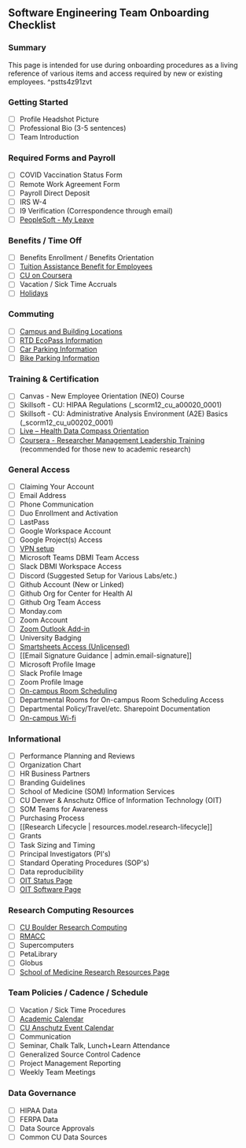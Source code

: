 ## Software Engineering Team Onboarding Checklist

### Summary

This page is intended for use during onboarding procedures as a living reference of various items and access required by new or existing employees. ^pstts4z91zvt

### Getting Started

- [ ] Profile Headshot Picture
- [ ] Professional Bio (3-5 sentences)
- [ ] Team Introduction

### Required Forms and Payroll

- [ ] COVID Vaccination Status Form
- [ ] Remote Work Agreement Form
- [ ] Payroll Direct Deposit
- [ ] IRS W-4
- [ ] I9 Verification (Correspondence through email)
- [ ] [PeopleSoft - My Leave](https://www.cu.edu/employee-services/payroll/self-service/my-leave)

### Benefits / Time Off

- [ ] Benefits Enrollment / Benefits Orientation
- [ ] [Tuition Assistance Benefit for Employees](https://www.cu.edu/employee-services/benefits-wellness/current-employee/tuition-assistance/tuition-assistance-benefit)
- [ ] [CU on Coursera](https://www.cu.edu/employee-services/professional-growth-training/learning/cu-coursera)
- [ ] Vacation / Sick Time Accruals
- [ ] [Holidays](https://www.cu.edu/employee-services/holidays)

### Commuting

- [ ] [Campus and Building Locations](https://www.cuanschutz.edu/about/cu-anschutz-map)
- [ ] [RTD EcoPass Information](https://www.cuanschutz.edu/offices/facilities-management/parking-transportation-maps/parking/rtd-eco-pass)
- [ ] [Car Parking Information](https://www.cuanschutz.edu/offices/facilities-management/parking-transportation-maps/parking/permit-parking)
- [ ] [Bike Parking Information](https://www.cuanschutz.edu/offices/facilities-management/parking-transportation-maps/parking/bikes-and-scooters)

### Training & Certification

- [ ] Canvas - New Employee Orientation (NEO) Course
- [ ] Skillsoft - CU: HIPAA Regulations (_scorm12_cu_a00020_0001)
- [ ] Skillsoft - CU: Administrative Analysis Environment (A2E) Basics (_scorm12_cu_u00202_0001)
- [ ] [Live – Health Data Compass Orientation](https://www.healthdatacompass.org/data-delivery-services/compass-orientation)
- [ ] [Coursera - Researcher Management Leadership Training](https://www.coursera.org/learn/researcher-management-leadership-training/) (recommended for those new to academic research)

### General Access

- [ ] Claiming Your Account
- [ ] Email Address
- [ ] Phone Communication
- [ ] Duo Enrollment and Activation
- [ ] LastPass
- [ ] Google Workspace Account
- [ ] Google Project(s) Access
- [ ] [VPN setup](https://www.ucdenver.edu/offices/office-of-information-technology/software/how-do-i-use/vpn-and-remote-access)
- [ ] Microsoft Teams DBMI Team Access
- [ ] Slack DBMI Workspace Access
- [ ] Discord (Suggested Setup for Various Labs/etc.)
- [ ] Github Account (New or Linked)
- [ ] Github Org for Center for Health AI
- [ ] Github Org Team Access
- [ ] Monday.com
- [ ] Zoom Account
- [ ] [Zoom Outlook Add-in](https://support.zoom.us/hc/en-us/articles/115005223126-Installing-the-Zoom-for-Outlook-add-in#h_e4f98edd-27ea-4f6b-a993-bdc5b8cc7d04)
- [ ] University Badging
- [ ] [Smartsheets Access (Unlicensed)](https://medschool.zendesk.com/hc/en-us/articles/1500003375301-Creating-an-Unlicensed-user-account)
- [ ] [[Email Signature Guidance | admin.email-signature]]
- [ ] Microsoft Profile Image
- [ ] Slack Profile Image
- [ ] Zoom Profile Image
- [ ] [On-campus Room Scheduling](https://schedule.ucdenver.edu/EmsWebApp/)
- [ ] Departmental Rooms for On-campus Room Scheduling Access
- [ ] Departmental Policy/Travel/etc. Sharepoint Documentation
- [ ] [On-campus Wi-fi](https://www.ucdenver.edu/offices/office-of-information-technology/services/internet-and-phones/wireless-and-connectivity)

### Informational

- [ ] Performance Planning and Reviews
- [ ] Organization Chart
- [ ] HR Business Partners
- [ ] Branding Guidelines
- [ ] School of Medicine (SOM) Information Services
- [ ] CU Denver & Anschutz Office of Information Technology (OIT)
- [ ] SOM Teams for Awareness
- [ ] Purchasing Process
- [ ] [[Research Lifecycle | resources.model.research-lifecycle]]
- [ ] Grants
- [ ] Task Sizing and Timing
- [ ] Principal Investigators (PI's)
- [ ] Standard Operating Procedures (SOP's)
- [ ] Data reproducibility
- [ ] [OIT Status Page](https://cu-anschutz-denver-oit.statuspage.io/)
- [ ] [OIT Software Page](https://www.ucdenver.edu/offices/office-of-information-technology/software)

### Research Computing Resources

- [ ] [CU Boulder Research Computing](https://colorado.edu/rc/resources)
- [ ] [RMACC](https://rmacc.org/)
- [ ] Supercomputers
- [ ] PetaLibrary
- [ ] Globus
- [ ] [School of Medicine Research Resources Page](https://som.ucdenver.edu/researchresources)

### Team Policies / Cadence / Schedule

- [ ] Vacation / Sick Time Procedures
- [ ] [Academic Calendar](https://www.cuanschutz.edu/registrar/academic-calendars)
- [ ] [CU Anschutz Event Calendar](https://calendar.cuanschutz.edu/)
- [ ] Communication
- [ ] Seminar, Chalk Talk, Lunch+Learn Attendance
- [ ] Generalized Source Control Cadence
- [ ] Project Management Reporting
- [ ] Weekly Team Meetings

### Data Governance

- [ ] HIPAA Data
- [ ] FERPA Data
- [ ] Data Source Approvals
- [ ] Common CU Data Sources
